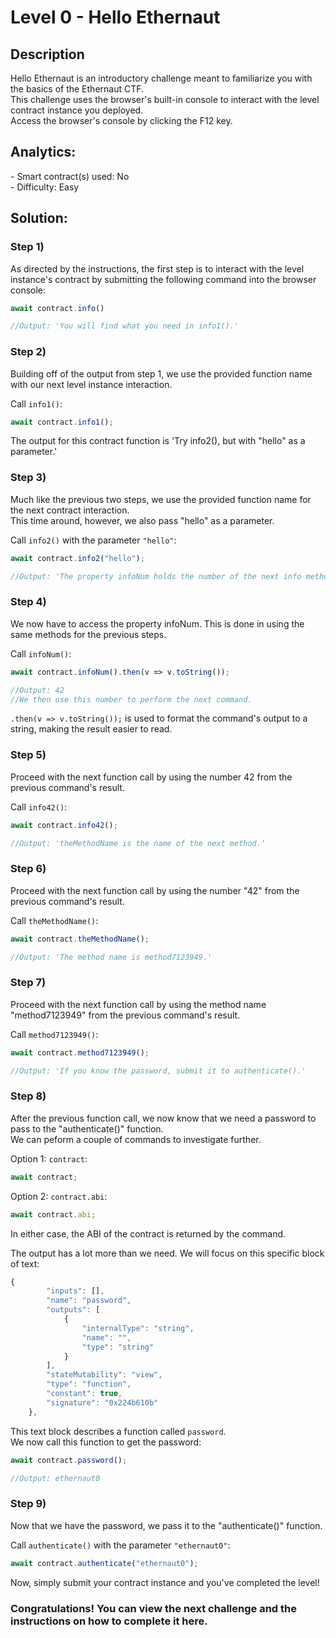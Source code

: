 <h1>Level 0 - Hello Ethernaut</h1>

<h2>Description</h2>
Hello Ethernaut is an introductory challenge meant to familiarize you with the basics of the Ethernaut CTF.<br>
This challenge uses the browser's built-in console to interact with the level contract instance you deployed.<br>
Access the browser's console by clicking the F12 key.

<h2>Analytics:</h2>
- Smart contract(s) used: No<br>
- Difficulty: Easy

<h2>Solution:</h2>
<h3>Step 1)</h3> As directed by the instructions, the first step is to interact with the level instance's contract by submitting the following command into the browser console:

```javascript
await contract.info()

//Output: 'You will find what you need in info1().'
```

<h3>Step 2)</h3> Building off of the output from step 1, we use the provided function name with our next level instance interaction.<br>

Call ```info1()```:

```javascript
await contract.info1();
```

The output for this contract function is 'Try info2(), but with "hello" as a parameter.'


<h3>Step 3)</h3> Much like the previous two steps, we use the provided function name for the next contract interaction. <br>
This time around, however, we also pass "hello" as a parameter.

Call ```info2()``` with the parameter ```"hello"```:

```javascript
await contract.info2("hello");

//Output: 'The property infoNum holds the number of the next info method to call.'
```

<h3>Step 4)</h3> We now have to access the property infoNum. This is done in using the same methods for the previous steps.<br>

Call ```infoNum()```:

```javascript
await contract.infoNum().then(v => v.toString());

//Output: 42
//We then use this number to perform the next command.
```

```.then(v => v.toString());``` is used to format the command's output to a string, making the result easier to read.

<h3>Step 5)</h3> Proceed with the next function call by using the number 42 from the previous command's result.<br>

Call ```info42()```:

```javascript
await contract.info42();

//Output: 'theMethodName is the name of the next method.'
```

<h3>Step 6)</h3> Proceed with the next function call by using the number "42" from the previous command's result.<br>

Call ```theMethodName()```:

```javascript
await contract.theMethodName();

//Output: 'The method name is method7123949.'
```

<h3>Step 7)</h3> Proceed with the next function call by using the method name "method7123949" from the previous command's result.<br>

Call ```method7123949()```:

```javascript
await contract.method7123949();

//Output: 'If you know the password, submit it to authenticate().'
```

<h3>Step 8)</h3> After the previous function call, we now know that we need a password to pass to the "authenticate()" function.<br>
We can peform a couple of commands to investigate further.<br>

Option 1: ```contract```:

```javascript
await contract;
```

Option 2: ```contract.abi```:

```javascript
await contract.abi;
```

In either case, the ABI of the contract is returned by the command.<br>

The output has a lot more than we need. We will focus on this specific block of text:
```javascript
{
        "inputs": [],
        "name": "password",
        "outputs": [
            {
                "internalType": "string",
                "name": "",
                "type": "string"
            }
        ],
        "stateMutability": "view",
        "type": "function",
        "constant": true,
        "signature": "0x224b610b"
    },
```

This text block describes a function called ```password```.<br>
We now call this function to get the password:

```javascript
await contract.password();

//Output: ethernaut0
```

<h3>Step 9)</h3> Now that we have the password, we pass it to the "authenticate()" function.<br>

Call ```authenticate()``` with the parameter ```"ethernaut0"```:

```javascript
await contract.authenticate("ethernaut0");
```
Now, simply submit your contract instance and you've completed the level!

<h3>Congratulations! You can view the next challenge and the instructions on how to complete it here.</h3>
